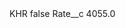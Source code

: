 <?xml version="1.0" encoding="UTF-8"?>
<CustomMetadata xmlns="http://soap.sforce.com/2006/04/metadata" xmlns:xsi="http://www.w3.org/2001/XMLSchema-instance" xmlns:xsd="http://www.w3.org/2001/XMLSchema">
    <label>KHR</label>
    <protected>false</protected>
    <values>
        <field>Rate__c</field>
        <value xsi:type="xsd:double">4055.0</value>
    </values>
</CustomMetadata>
